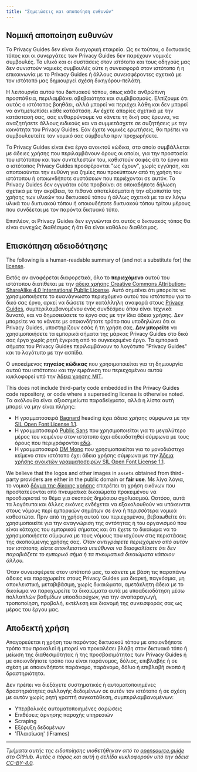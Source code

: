 ```yaml
---
title: "Σημειώσεις και αποποίηση ευθυνών"
---
```


## Νομική αποποίηση ευθυνών

Το Privacy Guides δεν είναι δικηγορική εταιρεία. Ως εκ τούτου, ο δικτυακός τόπος και οι συνεργάτες των Privacy Guides δεν παρέχουν νομικές συμβουλές. Το υλικό και οι συστάσεις στον ιστότοπο και τους οδηγούς μας δεν συνιστούν νομικές συμβουλές ούτε η συνεισφορά στον ιστότοπο ή η επικοινωνία με το Privacy Guides ή άλλους συνεισφέροντες σχετικά με τον ιστότοπό μας δημιουργεί σχέση δικηγόρου-πελάτη.

Η λειτουργία αυτού του δικτυακού τόπου, όπως κάθε ανθρώπινη προσπάθεια, περιλαμβάνει αβεβαιότητα και συμβιβασμούς. Ελπίζουμε ότι αυτός ο ιστότοπος βοηθάει, αλλά μπορεί να περιέχει λάθη και δεν μπορεί να αντιμετωπίσει κάθε κατάσταση. Αν έχετε απορίες σχετικά με την κατάστασή σας, σας ενθαρρύνουμε να κάνετε τη δική σας έρευνα, να αναζητήσετε άλλους ειδικούς και να συμμετάσχετε σε συζητήσεις με την κοινότητα του Privacy Guides. Εάν έχετε νομικές ερωτήσεις, θα πρέπει να συμβουλευτείτε τον νομικό σας σύμβουλο πριν προχωρήσετε.

Το Privacy Guides είναι ένα έργο ανοικτού κώδικα, στο οποίο συμβάλλεται με άδειες χρήσης που περιλαμβάνουν όρους οι οποίοι, για την προστασία του ιστότοπου και των συντελεστών του, καθιστούν σαφές ότι το έργο και ο ιστότοπος Privacy Guides προσφέρονται "ως έχουν", χωρίς εγγύηση, και αποποιούνται την ευθύνη για ζημίες που προκύπτουν από τη χρήση του ιστότοπου ή οποιωνδήποτε συστάσεων που περιέχονται σε αυτόν. Το Privacy Guides δεν εγγυάται ούτε προβαίνει σε οποιαδήποτε δήλωση σχετικά με την ακρίβεια, τα πιθανά αποτελέσματα ή την αξιοπιστία της χρήσης των υλικών του δικτυακού τόπου ή άλλως σχετικά με τα εν λόγω υλικά του δικτυακού τόπου ή οποιουδήποτε δικτυακού τόπου τρίτου μέρους που συνδέεται με τον παρόντα δικτυακό τόπο.

Επιπλέον, οι Privacy Guides δεν εγγυώνται ότι αυτός ο δικτυακός τόπος θα είναι συνεχώς διαθέσιμος ή ότι θα είναι καθόλου διαθέσιμος.

## Επισκόπηση αδειοδότησης

<div class="admonition danger" markdown>

The following is a human-readable summary of (and not a substitute for) the [license](https://github.com/privacyguides/privacyguides.org/blob/main/README.md#license).

</div>

Εκτός αν αναφέρεται διαφορετικά, όλο το **περιεχόμενο** αυτού του ιστότοπου διατίθεται με την [άδεια χρήσης Creative Commons Attribution-ShareAlike 4.0 International Public License](https://github.com/privacyguides/privacyguides.org/tree/main/LICENSE). Αυτό σημαίνει ότι μπορείτε να χρησιμοποιήσετε το ευανάγνωστο περιεχόμενο αυτού του ιστότοπου για το δικό σας έργο, αρκεί να δώσετε την κατάλληλη αναφορά στους [Privacy Guides](https://www.privacyguides.org), συμπεριλαμβανομένου ενός συνδέσμου όπου είναι τεχνικά δυνατό, και να δημοσιεύσετε το έργο σας με την ίδια άδεια χρήσης. Δεν μπορείτε να το κάνετε με οποιονδήποτε τρόπο που υποδηλώνει ότι οι Privacy Guides, υποστηρίζουν εσάς ή τη χρήση σας. **Δεν μπορείτε** να χρησιμοποιήσετε τα εμπορικά σήματα της μάρκας Privacy Guides στο δικό σας έργο χωρίς ρητή έγκριση από το συγκεκριμένο έργο. Τα εμπορικά σήματα του Privacy Guides περιλαμβάνουν το λογότυπο "Privacy Guides" και το λογότυπο με την ασπίδα.

Ο υποκείμενος **πηγαίος κώδικας** που χρησιμοποιείται για τη δημιουργία αυτού του ιστότοπου και την εμφάνιση του περιεχομένου αυτού κυκλοφορεί υπό την [Άδεια χρήσης MIT](https://github.com/privacyguides/privacyguides.org/tree/main/LICENSE-CODE).

This does not include third-party code embedded in the Privacy Guides code repository, or code where a superseding license is otherwise noted. Τα ακόλουθα είναι αξιοσημείωτα παραδείγματα, αλλά η λίστα αυτή μπορεί να μην είναι πλήρης:

* Η γραμματοσειρά [Bagnard](https://github.com/privacyguides/brand/tree/67166ed8b641d8ac1837d0b75329e02ed4056704/fonts/Bagnard) heading έχει άδεια χρήσης σύμφωνα με την [SIL Open Font License 1.1](https://github.com/privacyguides/brand/blob/67166ed8b641d8ac1837d0b75329e02ed4056704/fonts/Bagnard/LICENSE.txt).
* Η γραμματοσειρά [Public Sans](https://github.com/privacyguides/brand/tree/67166ed8b641d8ac1837d0b75329e02ed4056704/fonts/Public%20Sans) που χρησιμοποιείται για το μεγαλύτερο μέρος του κειμένου στον ιστότοπο έχει αδειοδοτηθεί σύμφωνα με τους όρους που περιγράφονται [εδώ](https://github.com/privacyguides/brand/blob/67166ed8b641d8ac1837d0b75329e02ed4056704/fonts/Public%20Sans/LICENSE.txt).
* Η γραμματοσειρά [DM Mono](https://github.com/privacyguides/brand/tree/67166ed8b641d8ac1837d0b75329e02ed4056704/fonts/DM%20Mono) που χρησιμοποιείται για το μονοδιάστιχο κείμενο στον ιστότοπο έχει άδεια χρήσης σύμφωνα με την [Άδεια χρήσης ανοικτών γραμματοσειρών SIL Open Font License 1.1](https://github.com/privacyguides/brand/blob/67166ed8b641d8ac1837d0b75329e02ed4056704/fonts/DM%20Mono/LICENSE.txt).

We believe that the logos and other images in `assets` obtained from third-party providers are either in the public domain or **fair use**. Με λίγα λόγια, το νομικό [δόγμα της δίκαιης χρήσης](https://copyright.gov/fair-use/more-info.html) επιτρέπει τη χρήση εικόνων που προστατεύονται από πνευματικά δικαιώματα προκειμένου να προσδιοριστεί το θέμα για σκοπούς δημόσιου σχολιασμού. Ωστόσο, αυτά τα λογότυπα και άλλες εικόνες ενδέχεται να εξακολουθούν να υπόκεινται στους νόμους περί εμπορικών σημάτων σε ένα ή περισσότερα νομικά καθεστώτα. Πριν από τη χρήση αυτού του περιεχομένου, βεβαιωθείτε ότι χρησιμοποιείτε για την αναγνώριση της οντότητας ή του οργανισμού που είναι κάτοχος του εμπορικού σήματος και ότι έχετε το δικαίωμα να το χρησιμοποιήσετε σύμφωνα με τους νόμους που ισχύουν στις περιστάσεις της σκοπούμενης χρήσης σας. *Όταν αντιγράφετε περιεχόμενο από αυτόν τον ιστότοπο, είστε αποκλειστικά υπεύθυνοι να διασφαλίσετε ότι δεν παραβιάζετε το εμπορικό σήμα ή τα πνευματικά δικαιώματα κάποιου άλλου.*

Όταν συνεισφέρετε στον ιστότοπό μας, το κάνετε με βάση τις παραπάνω άδειες και παραχωρείτε στους Privacy Guides μια διαρκή, παγκόσμια, μη αποκλειστική, μεταβιβάσιμη, χωρίς δικαιώματα, αμετάκλητη άδεια με το δικαίωμα να παραχωρείτε τα δικαιώματα αυτά με υποαδειοδότηση μέσω πολλαπλών βαθμίδων υποαδειούχων, για την αναπαραγωγή, τροποποίηση, προβολή, εκτέλεση και διανομή της συνεισφοράς σας ως μέρος του έργου μας.

## Αποδεκτή χρήση

Απαγορεύεται η χρήση του παρόντος δικτυακού τόπου με οποιονδήποτε τρόπο που προκαλεί ή μπορεί να προκαλέσει βλάβη στον δικτυακό τόπο ή μείωση της διαθεσιμότητας ή της προσβασιμότητας των Privacy Guides ή με οποιονδήποτε τρόπο που είναι παράνομος, δόλιος, επιβλαβής ή σε σχέση με οποιονδήποτε παράνομο, παράνομο, δόλιο ή επιβλαβή σκοπό ή δραστηριότητα.

Δεν πρέπει να διεξάγετε συστηματικές ή αυτοματοποιημένες δραστηριότητες συλλογής δεδομένων σε αυτόν τον ιστότοπο ή σε σχέση με αυτόν χωρίς ρητή γραπτή συγκατάθεση, συμπεριλαμβανομένων:

* Υπερβολικές αυτοματοποιημένες σαρώσεις
* Επιθέσεις άρνησης παροχής υπηρεσιών
* Scraping
* Εξόρυξη δεδομένων
* 'Πλαισίωση' (IFrames)

---

*Τμήματα αυτής της ειδοποίησης υιοθετήθηκαν από το [opensource.guide](https://github.com/github/opensource.guide/blob/master/notices.md) στο GitHub. Αυτός ο πόρος και αυτή η σελίδα κυκλοφορούν υπό την άδεια [CC-BY-4.0](https://creativecommons.org/licenses/by-sa/4.0).*
